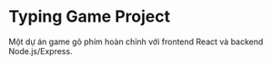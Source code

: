 # Typing Game Project

Một dự án game gõ phím hoàn chỉnh với frontend React và backend Node.js/Express.

